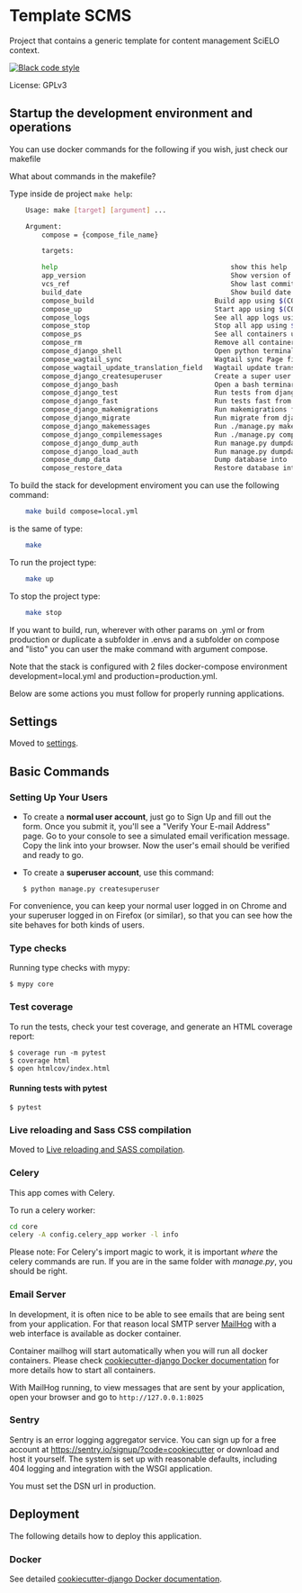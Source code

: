 # Template SCMS

Project that contains a generic template for content management SciELO context.

[![Black code style](https://img.shields.io/badge/code%20style-black-000000.svg)](https://github.com/ambv/black)

License: GPLv3


## Startup the development environment and operations

You can use docker commands for the following if you wish, just check our makefile

What about commands in the makefile?

Type inside de project ```make help```:

```bash
    Usage: make [target] [argument] ...

    Argument:
        compose = {compose_file_name}

        targets:

        help                                           show this help
        app_version                                    Show version of webapp
        vcs_ref                                        Show last commit ref
        build_date                                     Show build date
        compose_build                              Build app using $(COMPOSE_FILE_DEV)
        compose_up                                 Start app using $(COMPOSE_FILE_DEV)
        compose_logs                               See all app logs using $(COMPOSE_FILE_DEV)
        compose_stop                               Stop all app using $(COMPOSE_FILE_DEV)
        compose_ps                                 See all containers using $(COMPOSE_FILE_DEV)
        compose_rm                                 Remove all containers using $(COMPOSE_FILE_DEV)
        compose_django_shell                       Open python terminal from django $(COMPOSE_FILE_DEV)
        compose_wagtail_sync                       Wagtail sync Page fields (repeat every time you add a new language and to update the wagtailcore_page translations) $(COMPOSE_FILE_DEV)
        compose_wagtail_update_translation_field   Wagtail update translation fields, user this command first $(COMPOSE_FILE_DEV)
        compose_django_createsuperuser             Create a super user from django $(COMPOSE_FILE_DEV)
        compose_django_bash                        Open a bash terminar from django container using $(COMPOSE_FILE_DEV)
        compose_django_test                        Run tests from django container using $(COMPOSE_FILE_DEV)
        compose_django_fast                        Run tests fast from django container using $(COMPOSE_FILE_DEV)
        compose_django_makemigrations              Run makemigrations from django container using $(COMPOSE_FILE_DEV)
        compose_django_migrate                     Run migrate from django container using $(COMPOSE_FILE_DEV)
        compose_django_makemessages                Run ./manage.py makemessages $(COMPOSE_FILE_DEV)
        compose_django_compilemessages             Run ./manage.py compilemessages $(COMPOSE_FILE_DEV)
        compose_django_dump_auth                   Run manage.py dumpdata auth --indent=2 $(COMPOSE_FILE_DEV)
        compose_django_load_auth                   Run manage.py dumpdata auth --indent=2 $(COMPOSE_FILE_DEV)
        compose_dump_data                          Dump database into .sql $(COMPOSE_FILE_DEV)
        compose_restore_data                       Restore database into from latest.sql file $(COMPOSE_FILE_DEV)

```

To build the stack for development enviroment you can use the following command:

```bash
    make build compose=local.yml
```

is the same of type:

```bash
    make
```

To run the project type:

```bash
    make up
```

To stop the project type:

```bash
    make stop
```

If you want to build, run, wherever with other params on .yml or from production or duplicate a subfolder in .envs and a subfolder on compose and "listo" you can user the make command with argument compose.

Note that the stack is configured with 2 files docker-compose environment development=local.yml and production=production.yml.

Below are some actions you must follow for properly running applications.

## Settings

Moved to [settings](http://cookiecutter-django.readthedocs.io/en/latest/settings.html).

## Basic Commands

### Setting Up Your Users

-   To create a **normal user account**, just go to Sign Up and fill out the form. Once you submit it, you'll see a "Verify Your E-mail Address" page. Go to your console to see a simulated email verification message. Copy the link into your browser. Now the user's email should be verified and ready to go.

-   To create a **superuser account**, use this command:

        $ python manage.py createsuperuser

For convenience, you can keep your normal user logged in on Chrome and your superuser logged in on Firefox (or similar), so that you can see how the site behaves for both kinds of users.

### Type checks

Running type checks with mypy:

    $ mypy core

### Test coverage

To run the tests, check your test coverage, and generate an HTML coverage report:

    $ coverage run -m pytest
    $ coverage html
    $ open htmlcov/index.html

#### Running tests with pytest

    $ pytest

### Live reloading and Sass CSS compilation

Moved to [Live reloading and SASS compilation](https://cookiecutter-django.readthedocs.io/en/latest/developing-locally.html#sass-compilation-live-reloading).

### Celery

This app comes with Celery.

To run a celery worker:

``` bash
cd core
celery -A config.celery_app worker -l info
```

Please note: For Celery's import magic to work, it is important *where* the celery commands are run. If you are in the same folder with *manage.py*, you should be right.

### Email Server

In development, it is often nice to be able to see emails that are being sent from your application. For that reason local SMTP server [MailHog](https://github.com/mailhog/MailHog) with a web interface is available as docker container.

Container mailhog will start automatically when you will run all docker containers.
Please check [cookiecutter-django Docker documentation](http://cookiecutter-django.readthedocs.io/en/latest/deployment-with-docker.html) for more details how to start all containers.

With MailHog running, to view messages that are sent by your application, open your browser and go to `http://127.0.0.1:8025`

### Sentry

Sentry is an error logging aggregator service. You can sign up for a free account at <https://sentry.io/signup/?code=cookiecutter> or download and host it yourself.
The system is set up with reasonable defaults, including 404 logging and integration with the WSGI application.

You must set the DSN url in production.

## Deployment

The following details how to deploy this application.

### Docker

See detailed [cookiecutter-django Docker documentation](http://cookiecutter-django.readthedocs.io/en/latest/deployment-with-docker.html).
